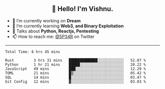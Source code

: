<h2 align="center">👋 Hello! I'm Vishnu.</h2>


- 🔭 I’m currently working on **Dream**
- 🌱 I’m currently learning **Web3, and Binary Exploitation**
- 💬 Talks about **Python, Reactjs, Pentesting**
- 📫 How to reach me: [@5P34R](https://twitter.com/Vishnu27302693) on Twitter

---
<!--START_SECTION:waka-->

```text
Total Time: 6 hrs 45 mins

Rust         3 hrs 31 mins   █████████████░░░░░░░░░░░░   52.07 %
Python       1 hr 21 mins    █████░░░░░░░░░░░░░░░░░░░░   20.22 %
JavaScript   49 mins         ███░░░░░░░░░░░░░░░░░░░░░░   12.29 %
TOML         21 mins         █▒░░░░░░░░░░░░░░░░░░░░░░░   05.42 %
SQL          14 mins         █░░░░░░░░░░░░░░░░░░░░░░░░   03.47 %
Git Config   12 mins         ▓░░░░░░░░░░░░░░░░░░░░░░░░   03.03 %
```

<!--END_SECTION:waka-->
